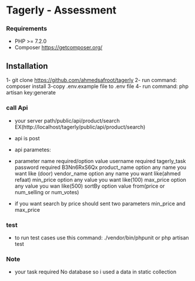 # Tagerly - Assessment

### Requirements

- PHP >= 7.2.0
- Composer  https://getcomposer.org/

## Installation

1- git clone https://github.com/ahmedsafroot/tagerly
2- run command: composer install
3-copy .env.example file to .env file
4- run command: php artisan key:generate

### call Api
- your server path/public/api/product/search EX(http://localhost/tagerly/public/api/product/search)
- api is post
- api parametes:
- parameter name     required/option    value
  username           required           tagerly_task
  password           required           B3Nn6RxS6Qx
  product_name       option             any name you want like (door)
  vendor_name        option             any name you want like(ahmed refaat)
  min_price          option             any value you want like(100)
  max_price          option             any value you wan like(500)
  sortBy             option             value from(price or num_selling or num_votes)

- if you want search by price should sent two parameters min_price and max_price

### test

 - to run test cases use this command: ./vendor/bin/phpunit   or php artisan test
 

### Note
- your task required No database so i used a data in static collection



